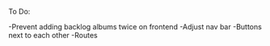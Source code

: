 To Do:

-Prevent adding backlog albums twice on frontend
-Adjust nav bar
-Buttons next to each other
-Routes